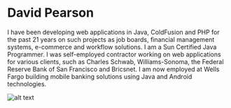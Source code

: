 # David Pearson

I have been developing web applications in Java, ColdFusion and PHP for the past 21 years on such projects as job boards, financial management systems, e-commerce and workflow solutions. I am a Sun Certified Java Programmer. I was self-employed contractor working on web applications for various clients, such as Charles Schwab, Williams-Sonoma, the Federal Reserve Bank of San Francisco and Bricsnet. I am now employed at Wells Fargo building mobile banking solutions using Java and Android technologies. 


![alt text](http://www.santarosa.edu/~dpearson/images/mug_shot.jpg "mug shot")




